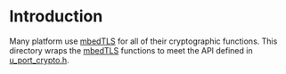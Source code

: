 # Introduction
Many platform use [mbedTLS](https://www.trustedfirmware.org/projects/mbed-tls/) for all of their cryptographic functions.  This directory wraps the [mbedTLS](https://www.trustedfirmware.org/projects/mbed-tls/) functions to meet the API defined in [u_port_crypto.h](/port/api/u_port_crypto.h).